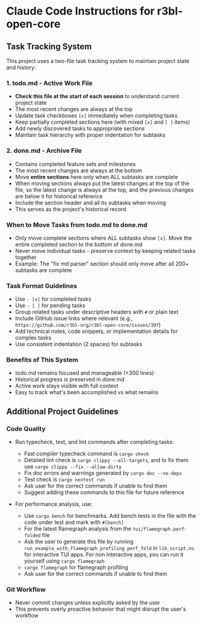 # Claude Code Instructions for r3bl-open-core

## Task Tracking System

This project uses a two-file task tracking system to maintain project state and history:

### 1. todo.md - Active Work File

- **Check this file at the start of each session** to understand current project state
- The most recent changes are always at the top
- Update task checkboxes `[x]` immediately when completing tasks
- Keep partially completed sections here (with mixed `[x]` and `[ ]` items)
- Add newly discovered tasks to appropriate sections
- Maintain task hierarchy with proper indentation for subtasks

### 2. done.md - Archive File

- Contains completed feature sets and milestones
- The most recent changes are always at the bottom
- Move **entire sections** here only when ALL subtasks are complete
- When moving sections always put the latest changes at the top of the file, so the latest change is
  always at the top, and the previous changes are below it for historical reference
- Include the section header and all its subtasks when moving
- This serves as the project's historical record

### When to Move Tasks from todo.md to done.md

- Only move complete sections where ALL subtasks show `[x]`. Move the entire completed section to
  the bottom of done.md
- Never move individual tasks - preserve context by keeping related tasks together
- Example: The "fix md parser" section should only move after all 200+ subtasks are complete

### Task Format Guidelines

- Use `- [x]` for completed tasks
- Use `- [ ]` for pending tasks
- Group related tasks under descriptive headers with `#` or plain text
- Include GitHub issue links where relevant (e.g.,
  `https://github.com/r3bl-org/r3bl-open-core/issues/397`)
- Add technical notes, code snippets, or implementation details for complex tasks
- Use consistent indentation (2 spaces) for subtasks

### Benefits of This System

- todo.md remains focused and manageable (<300 lines)
- Historical progress is preserved in done.md
- Active work stays visible with full context
- Easy to track what's been accomplished vs what remains

## Additional Project Guidelines

### Code Quality

- Run typecheck, test, and lint commands after completing tasks:
  - Fast compiler typecheck command is `cargo check`
  - Detailed lint check is `cargo clippy --all-targets`, and to fix them use
    `cargo clippy --fix --allow-dirty`
  - Fix doc errors and warnings generated by `cargo doc --no-deps`
  - Test check is `cargo nextest run`
  - Ask user for the correct commands if unable to find them
  - Suggest adding these commands to this file for future reference

- For performance analysis, use:
  - Use `cargo bench` for benchmarks. Add bench tests in the file with the code under test and mark
    with `#[bench]`
  - For the latest flamegraph analysis from the `tui/flamegraph.perf-folded` file
  - Ask the user to generate this file by running `run_example_with_flamegraph_profiling_perf_fold`
    in `lib_script.nu` for interactive TUI apps. For non interactive apps, you can run it yourself
    using `cargo flamegraph`
  - `cargo flamegraph` for flamegraph profiling
  - Ask user for the correct commands if unable to find them

### Git Workflow

- Never commit changes unless explicitly asked by the user
- This prevents overly proactive behavior that might disrupt the user's workflow
